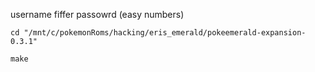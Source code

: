 username fiffer
passowrd (easy numbers)

`cd "/mnt/c/pokemonRoms/hacking/eris_emerald/pokeemerald-expansion-0.3.1"`

`make`